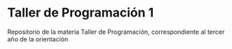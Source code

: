 # Taller de Programación 1
Repositorio de la materia Taller de Programación, correspondiente al tercer año de la orientación
